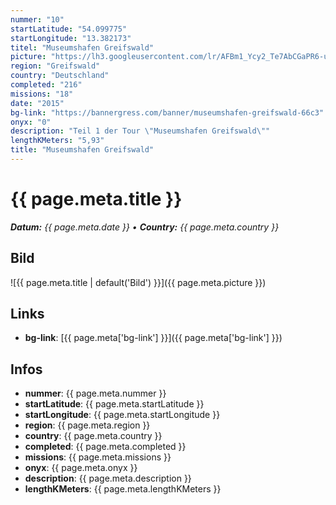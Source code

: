 ```yaml
---
nummer: "10"
startLatitude: "54.099775"
startLongitude: "13.382173"
titel: "Museumshafen Greifswald"
picture: "https://lh3.googleusercontent.com/lr/AFBm1_Ycy2_Te7AbCGaPR6-uMBVE-SR6WXqXV4s-5SCtR81Ow2a6U5AhwAnOGOQr0OQ47jWhdXdlg1EBt5cWMaqX1YdryOD5lQLfbp9vDjno4TVJmO5QsUQPkFyRIpAI4hLnatODEneXvhvP_UoHicqu34koJcoqwafmM3gf_UMkZjH7Jo1GoH2CJXVzbsX0IDFV20nY9QGodg_DH0T_vXI8hLUzCyCJ5rN3W3RZVXBSsFMX1qc75Rt7owR14Evr7o_A64DJrK-VZC74gRrduwPW68LdPzxi6a6idXroQvhsnU3ItZX4Hs1F8bC-tR9yCuJEKhMcUsWrHqMBhArHyrIAmk9WgiCcQrf6OBLS6JzS5vDgKEj2BDHi9SKDbxeN47rmsPojeo4oGOvUQWzmZS2BFE7SEpOiDuxqRFR2luCY1MmFQYXhevwRDpyePRaRSc-yRvt85JmKFQlVENMbbSYGMVrcnE4ubC9pRKi8nsyohWnUSJQ_thsyuWr8ambToOvU5Kw4V7jx1HrTlMfqTjhsbdOAn-BKqplgCIiNmc_gMxTTs2W5O8FqV217uyj3fp3eUo0NIQ7Qg_JC_u2StQ3RCZ9eKZ8pheeUsfjWodUHtmYTPXYV3AVIqnBHuQrXGX0xj2DVnTLCjLn_AArLtliczZhIy1DewrcPHBJ7DGtU6untp6_Qc-Ay_4FkW0rtZkrngFpYO1ZN4A"
region: "Greifswald"
country: "Deutschland"
completed: "216"
missions: "18"
date: "2015"
bg-link: "https://bannergress.com/banner/museumshafen-greifswald-66c3"
onyx: "0"
description: "Teil 1 der Tour \"Museumshafen Greifswald\""
lengthKMeters: "5,93"
title: "Museumshafen Greifswald"
---
```


# {{ page.meta.title }}
_**Datum:** {{ page.meta.date }} • **Country:** {{ page.meta.country }}_

## Bild
![{{ page.meta.title | default('Bild') }}]({{ page.meta.picture }})

## Links
- **bg-link**: [{{ page.meta['bg-link'] }}]({{ page.meta['bg-link'] }})

## Infos
- **nummer**: {{ page.meta.nummer }}
- **startLatitude**: {{ page.meta.startLatitude }}
- **startLongitude**: {{ page.meta.startLongitude }}
- **region**: {{ page.meta.region }}
- **country**: {{ page.meta.country }}
- **completed**: {{ page.meta.completed }}
- **missions**: {{ page.meta.missions }}
- **onyx**: {{ page.meta.onyx }}
- **description**: {{ page.meta.description }}
- **lengthKMeters**: {{ page.meta.lengthKMeters }}


